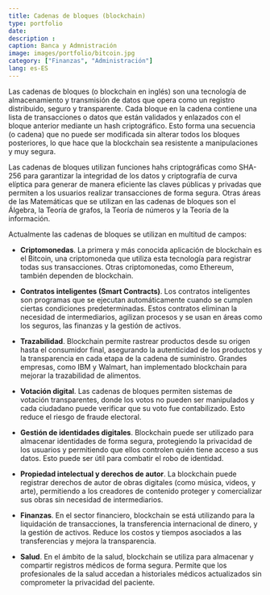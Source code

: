 ```yaml
---
title: Cadenas de bloques (blockchain)
type: portfolio
date: 
description : 
caption: Banca y Admnistración
image: images/portfolio/bitcoin.jpg
category: ["Finanzas", "Administración"]
lang: es-ES
---
```


Las cadenas de bloques (o blockchain en inglés) son una tecnología de almacenamiento y transmisión de datos que opera como un registro distribuido, seguro y transparente. Cada bloque en la cadena contiene una lista de transacciones o datos que están validados y enlazados con el bloque anterior mediante un hash criptográfico. Esto forma una secuencia (o cadena) que no puede ser modificada sin alterar todos los bloques posteriores, lo que hace que la blockchain sea resistente a manipulaciones y muy segura.

Las cadenas de bloques utilizan funciones hahs criptográficas como SHA-256 para garantizar la integridad de los datos y criptografía de curva elíptica para generar de manera eficiente las claves públicas y privadas que permiten a los usuarios realizar transacciones de forma segura. Otras áreas de las Matemáticas que se utilizan en las cadenas de bloques son el Álgebra, la Teoría de grafos, la Teoría de números y la Teoría de la información.

Actualmente las cadenas de bloques se utilizan en multitud de campos:

- **Criptomonedas**. La primera y más conocida aplicación de blockchain es el Bitcoin, una criptomoneda que utiliza esta tecnología para registrar todas sus transacciones. Otras criptomonedas, como Ethereum, también dependen de blockchain.

- **Contratos inteligentes (Smart Contracts)**. Los contratos inteligentes son programas que se ejecutan automáticamente cuando se cumplen ciertas condiciones predeterminadas. Estos contratos eliminan la necesidad de intermediarios, agilizan procesos y se usan en áreas como los seguros, las finanzas y la gestión de activos.


- **Trazabilidad**. Blockchain permite rastrear productos desde su origen hasta el consumidor final, asegurando la autenticidad de los productos y la transparencia en cada etapa de la cadena de suministro. Grandes empresas, como IBM y Walmart, han implementado blockchain para mejorar la trazabilidad de alimentos.

- **Votación digital**. Las cadenas de bloques permiten sistemas de votación transparentes, donde los votos no pueden ser manipulados y cada ciudadano puede verificar que su voto fue contabilizado. Esto reduce el riesgo de fraude electoral.

- **Gestión de identidades digitales**. Blockchain puede ser utilizado para almacenar identidades de forma segura, protegiendo la privacidad de los usuarios y permitiendo que ellos controlen quién tiene acceso a sus datos. Esto puede ser útil para combatir el robo de identidad.

- **Propiedad intelectual y derechos de autor**. La blockchain puede registrar derechos de autor de obras digitales (como música, videos, y arte), permitiendo a los creadores de contenido proteger y comercializar sus obras sin necesidad de intermediarios.

- **Finanzas**. En el sector financiero, blockchain se está utilizando para la liquidación de transacciones, la transferencia internacional de dinero, y la gestión de activos. Reduce los costos y tiempos asociados a las transferencias y mejora la transparencia.
  
- **Salud**. En el ámbito de la salud, blockchain se utiliza para almacenar y compartir registros médicos de forma segura. Permite que los profesionales de la salud accedan a historiales médicos actualizados sin comprometer la privacidad del paciente.


